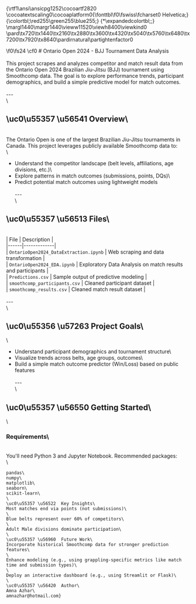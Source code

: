 {\rtf1\ansi\ansicpg1252\cocoartf2820
\cocoatextscaling0\cocoaplatform0{\fonttbl\f0\fswiss\fcharset0 Helvetica;}
{\colortbl;\red255\green255\blue255;}
{\*\expandedcolortbl;;}
\margl1440\margr1440\vieww11520\viewh8400\viewkind0
\pard\tx720\tx1440\tx2160\tx2880\tx3600\tx4320\tx5040\tx5760\tx6480\tx7200\tx7920\tx8640\pardirnatural\partightenfactor0

\f0\fs24 \cf0 # Ontario Open 2024 - BJJ Tournament Data Analysis\
\
This project scrapes and analyzes competitor and match result data from the Ontario Open 2024 Brazilian Jiu-Jitsu (BJJ) tournament using Smoothcomp data. The goal is to explore performance trends, participant demographics, and build a simple predictive model for match outcomes.\
\
---\
\
## \uc0\u55357 \u56541  Overview\
\
The Ontario Open is one of the largest Brazilian Jiu-Jitsu tournaments in Canada. This project leverages publicly available Smoothcomp data to:\
\
- Understand the competitor landscape (belt levels, affiliations, age divisions, etc.)\
- Explore patterns in match outcomes (submissions, points, DQs)\
- Predict potential match outcomes using lightweight models\
\
---\
\
## \uc0\u55357 \u56513  Files\
\
| File | Description |\
|------|-------------|\
| `OntarioOpen2024_DataExtraction.ipynb` | Web scraping and data transformation |\
| `OntarioOpen2024_EDA.ipynb` | Exploratory Data Analysis on match results and participants |\
| `Predictions.csv` | Sample output of predictive modeling |\
| `smoothcomp_participants.csv` | Cleaned participant dataset |\
| `smoothcomp_results.csv` | Cleaned match result dataset |\
\
---\
\
## \uc0\u55356 \u57263  Project Goals\
\
- Understand participant demographics and tournament structure\
- Visualize trends across belts, age groups, outcomes\
- Build a simple match outcome predictor (Win/Loss) based on public features\
\
---\
\
## \uc0\u55357 \u56550  Getting Started\
\
### Requirements\
\
You'll need Python 3 and Jupyter Notebook. Recommended packages:\
\
```bash\
pandas\
numpy\
matplotlib\
seaborn\
scikit-learn\
\
\uc0\u55357 \u56522  Key Insights\
Most matches end via points (not submissions)\
\
Blue belts represent over 60% of competitors\
\
Adult Male divisions dominate participation\
\
\uc0\u55357 \u56960  Future Work\
Incorporate historical Smoothcomp data for stronger prediction features\
\
Enhance modeling (e.g., using grappling-specific metrics like match time and submission types)\
\
Deploy an interactive dashboard (e.g., using Streamlit or Flask)\
\
\uc0\u55357 \u56420  Author\
Amna Azhar\
amnazhar@hotmail.com}